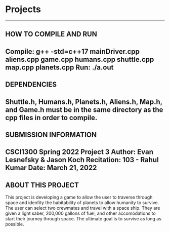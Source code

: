 # Projects
------------------------
HOW TO COMPILE AND RUN
------------------------
Compile: g++ -std=c++17 mainDriver.cpp aliens.cpp game.cpp humans.cpp shuttle.cpp map.cpp planets.cpp 
Run: ./a.out
------------------------
DEPENDENCIES
------------------------
Shuttle.h, Humans.h, Planets.h, Aliens.h, Map.h, and Game.h must be in the same directory as the cpp 
files in order to compile.
------------------------
SUBMISSION INFORMATION
------------------------
CSCI1300 Spring 2022 Project 3
Author: Evan Lesnefsky & Jason Koch
Recitation: 103 - Rahul Kumar
Date: March 21, 2022
------------------------
ABOUT THIS PROJECT
------------------------
This project is developing a game to allow the user to traverse through
space and idenfity the habitability of planets to allow humanity to survive.
The user can select two crewmates and travel with a space ship. They are given
a light saber, 200,000 gallons of fuel, and other accomodations to start
their journey through space. The ultimate goal is to survive as long as possible.